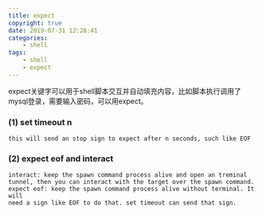 ```yaml
---
title: expect
copyright: true
date: 2019-07-31 12:28:41
categories:
    - shell
tags:
    - shell
    - expect
---
```

expect关键字可以用于shell脚本交互并自动填充内容，比如脚本执行调用了mysql登录，需要输入密码，可以用expect。

<!-- more -->

### (1) set timeout n

```
this will send an stop sign to expect after n seconds, such like EOF
```

### (2) expect eof and interact

```
interact: keep the spawn command process alive and open an treminal tunnel, then you can interact with the target over the spawn command.
expect eof: keep the spawn command process alive without terminal. It will 
need a sign like EOF to do that. set timeout can send that sign.
```
